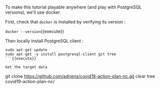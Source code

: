 To make this tutorial playable anywhere (and play with PostgreSQL versions), we'll use
docker.

First, check that `docker` is installed by verifying its version :

`docker --version`{{execute}}

Then locally install PostgreSQL client :

```
sudo apt-get update
sudo apt-get -y install postgresql-client git tree
```{{execute}}

Get the target data

```
git clone https://github.com/adriens/covid19-action-plan-nc.git
clear
tree covid19-action-plan-nc/
```{{execute}}